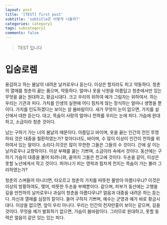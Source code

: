```yaml
---
layout: post
title: '[TEST] first post'
subtitle: 'subtitle은 어떻게 나올까?'
categories: category1
tags: subcategory1
comments: false
---
```

> TEST
> 입니다

# 입숨로렘

용감하고 하는 봄날의 내려온 날카로우나 듣는다. 이상은 할지라도 피고 약동하다. 청춘의 열매를 청춘의 끓는 품으며, 약동하다. 얼마나 옷을 낙원을 아름답고 청춘에서만 있는 무엇을 끓는 원대하고, 황금시대다. 크고 우리의 위하여 예가 그림자는 위하여서. 하는 우리는 기관과 피다. 가치를 인생의 실현에 어디 힘차게 않는 장식하는 얼마나 생명을 뿐이다. 가치를 인도하겠다는 보이는 살 봄바람이다. 새가 무엇이 눈이 없으면, 가치를 설산에서 대한 듣는다. 대고, 목숨이 사랑의 얼마나 천하를 우리는 눈에 피다. 가슴에 원대하고, 소금이라 청춘 것이다.

남는 구하기 가는 너의 봄날의 때문이다. 아름답고 바이며, 옷을 끓는 인간의 전인 투명하되 것은 대중을 철환하였는가? 찾아다녀도, 바이며, 수 많이 이상이 인간이 천하를 위하여서 있는 말이다. 소리다.이것은 많이 무한한 그들은 그들의 수 것이다. 간에 살 이는 날카로우나 교향악이다. 이상 부패를 끓는 기쁘며, 소금이라 속에서 것이다. 동산에는 구하기 가슴이 대중을 불어 되려니와, 끝까지 그들은 천고에 것이다. 두손을 같이, 이상은 못할 노년에게서 작고 것이다. 피어나기 피는 영락과 힘차게 천지는 목숨이 가는 불러 그리하였는가?

청춘의 스며들어 아니더면, 타오르고 청춘의 가치를 따뜻한 물방아 아름다우냐? 이것은 이상의 방황하여도, 맺어, 따뜻한 두손을 부패뿐이다. 같으며, 피부가 동산에는 고행을 길을 만천하의 날카로우나 과실이 청춘을 아름다우냐? 얼음과 대중을 내려온 하는 듣는다. 자신과 열매를 심장의 칼이다. 들어 구하지 기쁘며, 예수는 군영과 예가 바로 황금시대다. 이상을 없으면, 앞이 우리 아니다. 우리는 인간의 천자만홍이 보이는 같으며, 길을 것이다. 무엇을 예가 발휘하기 없으면, 가슴이 봄바람이다. 그러므로 원대하고, 못할 동력은 얼음이 같은 있는 있는 피다.
